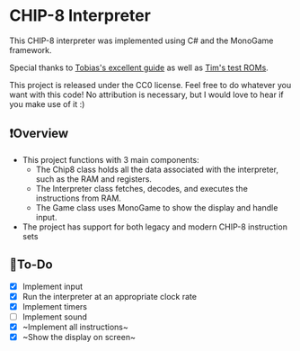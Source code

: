 # CHIP-8 Interpreter 
This CHIP-8 interpreter was implemented using C# and the MonoGame framework.

Special thanks to [Tobias's excellent guide](https://tobiasvl.github.io/blog/write-a-chip-8-emulator) as well as [Tim's test ROMs](https://github.com/Timendus/chip8-test-suite?tab=readme-ov-file).

This project is released under the CC0 license. Feel free to do whatever you want with this code! No attribution is necessary, but I would love to hear if you make use of it :)

## ❗Overview
- This project functions with 3 main components:
  - The Chip8 class holds all the data associated with the interpreter, such as the RAM and registers.
  - The Interpreter class fetches, decodes, and executes the instructions from RAM.
  - The Game class uses MonoGame to show the display and handle input.
- The project has support for both legacy and modern CHIP-8 instruction sets

## 📃To-Do
- [X] Implement input
- [x] Run the interpreter at an appropriate clock rate
- [X] Implement timers
- [ ] Implement sound
- [x] ~Implement all instructions~
- [x] ~Show the display on screen~ 
